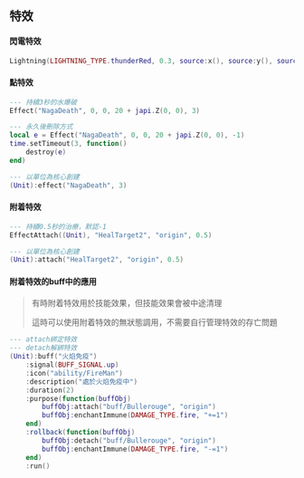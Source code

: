 ## 特效

#### 閃電特效

```lua
Lightning(LIGHTNING_TYPE.thunderRed, 0.3, source:x(), source:y(), source:h(), targer:x(), targer:y(), targer:h())
```

#### 點特效

```lua
--- 持續3秒的水爆破
Effect("NagaDeath", 0, 0, 20 + japi.Z(0, 0), 3)

--- 永久後刪除方式
local e = Effect("NagaDeath", 0, 0, 20 + japi.Z(0, 0), -1)
time.setTimeout(3, function()
    destroy(e)
end)

--- 以單位為核心創建
(Unit):effect("NagaDeath", 3)
```

#### 附着特效

```lua
--- 持續0.5秒的治療，默認-1
EffectAttach((Unit), "HealTarget2", "origin", 0.5)

--- 以單位為核心創建
(Unit):attach("HealTarget2", "origin", 0.5)
```

#### 附着特效的buff中的應用

> 有時附着特效用於技能效果，但技能效果會被中途清理
>
> 這時可以使用附着特效的無狀態調用，不需要自行管理特效的存亡問題

```lua
--- attach綁定特效 
--- detach解綁特效 
(Unit):buff("火焰免疫")
    :signal(BUFF_SIGNAL.up)
    :icon("ability/FireMan")
    :description("處於火焰免疫中")
    :duration(2)
    :purpose(function(buffObj)
        buffObj:attach("buff/Bullerouge", "origin")
        buffObj:enchantImmune(DAMAGE_TYPE.fire, "+=1")
    end)
    :rollback(function(buffObj)
        buffObj:detach("buff/Bullerouge", "origin")
        buffObj:enchantImmune(DAMAGE_TYPE.fire, "-=1")
    end)
    :run()
```
